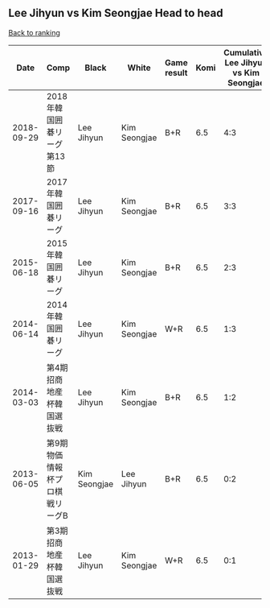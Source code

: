 ## Lee Jihyun vs Kim Seongjae Head to head

[Back to ranking](../../index.md)




| **Date** | **Comp** | **Black** | **White** | **Game result** | **Komi** | **Cumulative Lee Jihyun vs Kim Seongjae** | **Lee Jihyun streak** | **Kim Seongjae streak** | 
| --- | --- | --- | --- | --- | --- | --- | --- | --- |
| 2018-09-29 | 2018年韓国囲碁リーグ第13節 | Lee Jihyun | Kim Seongjae | B+R | 6.5 | 4:3 | 3 | 0 | 
| 2017-09-16 | 2017年韓国囲碁リーグ | Lee Jihyun | Kim Seongjae | B+R | 6.5 | 3:3 | 2 | 0 | 
| 2015-06-18 | 2015年韓国囲碁リーグ | Lee Jihyun | Kim Seongjae | B+R | 6.5 | 2:3 | 1 | 0 | 
| 2014-06-14 | 2014年韓国囲碁リーグ | Lee Jihyun | Kim Seongjae | W+R | 6.5 | 1:3 | 0 | 1 | 
| 2014-03-03 | 第4期招商地産杯韓国選抜戦 | Lee Jihyun | Kim Seongjae | B+R | 6.5 | 1:2 | 1 | 0 | 
| 2013-06-05 | 第9期物価情報杯プロ棋戦リーグB | Kim Seongjae | Lee Jihyun | B+R | 6.5 | 0:2 | 0 | 2 | 
| 2013-01-29 | 第3期招商地産杯韓国選抜戦 | Lee Jihyun | Kim Seongjae | W+R | 6.5 | 0:1 | 0 | 1 |




